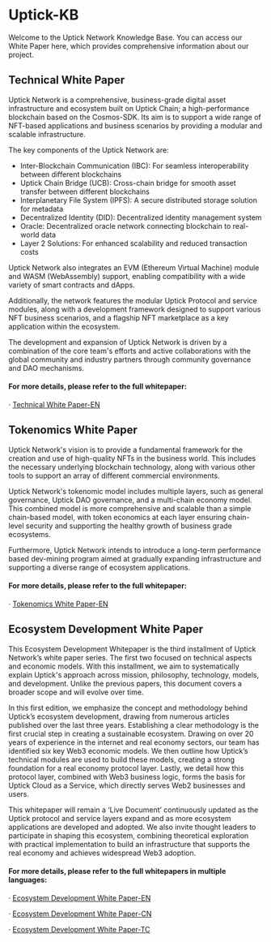 # Uptick-KB
Welcome to the Uptick Network Knowledge Base. You can access our White Paper here, which provides comprehensive information about our project.

## Technical White Paper

Uptick Network is a comprehensive, business-grade digital asset infrastructure and ecosystem built on Uptick Chain; a high-performance blockchain based on the Cosmos-SDK. Its aim is to support a wide range of NFT-based applications and business scenarios by providing a modular and scalable infrastructure.

The key components of the Uptick Network are:
* Inter-Blockchain Communication (IBC): For seamless interoperability between different blockchains
* Uptick Chain Bridge (UCB): Cross-chain bridge for smooth asset transfer between different blockchains
* Interplanetary File System (IPFS): A secure distributed storage solution for metadata
* Decentralized Identity (DID): Decentralized identity management system
* Oracle: Decentralized oracle network connecting blockchain to real-world data
* Layer 2 Solutions: For enhanced scalability and reduced transaction costs

Uptick Network also integrates an EVM (Ethereum Virtual Machine) module and WASM (WebAssembly) support, enabling compatibility with a wide variety of smart contracts and dApps.

Additionally, the network features the modular Uptick Protocol and service modules, along with a development framework designed to support various NFT business scenarios, and a flagship NFT marketplace as a key application within the ecosystem.

The development and expansion of Uptick Network is driven by a combination of the core team's efforts and active collaborations with the global community and industry partners through community governance and DAO mechanisms.

#### For more details, please refer to the full whitepaper: 

· [Technical White Paper-EN](WHITEPAPER_Technical.md)



## Tokenomics White Paper

Uptick Network's vision is to provide a fundamental framework for the creation and use of high-quality NFTs in the business world. This includes the necessary underlying blockchain technology, along with various other tools to support an array of different commercial environments.

Uptick Network's tokenomic model includes multiple layers, such as general governance, Uptick DAO governance, and a multi-chain economy model. This combined model is more comprehensive and scalable than a simple chain-based model, with token economics at each layer ensuring chain-level security and supporting the healthy growth of business grade ecosystems.

Furthermore, Uptick Network intends to introduce a long-term performance based dev-mining program aimed at gradually expanding infrastructure and supporting a diverse range of ecosystem applications.

#### For more details, please refer to the full whitepaper:

· [Tokenomics White Paper-EN](WHITEPAPER_Tokenomics.md)



## Ecosystem Development White Paper

This Ecosystem Development Whitepaper is the third installment of Uptick Network’s white paper series. The first two focused on technical aspects and economic models. With this installment, we aim to systematically explain Uptick's approach across mission, philosophy, technology, models, and development. Unlike the previous papers, this document covers a broader scope and will evolve over time.

In this first edition, we emphasize the concept and methodology behind Uptick’s ecosystem development, drawing from numerous articles published over the last three years. Establishing a clear methodology is the first crucial step in creating a sustainable ecosystem. Drawing on over 20 years of experience in the internet and real economy sectors, our team has identified six key Web3 economic models. We then outline how Uptick’s technical modules are used to build these models, creating a strong foundation for a real economy protocol layer. Lastly, we detail how this protocol layer, combined with Web3 business logic, forms the basis for Uptick Cloud as a Service, which directly serves Web2 businesses and users.

This whitepaper will remain a ‘Live Document’ continuously updated as the Uptick protocol and service layers expand and as more ecosystem applications are developed and adopted. We also invite thought leaders to participate in shaping this ecosystem, combining theoretical exploration with practical implementation to build an infrastructure that supports the real economy and achieves widespread Web3 adoption.


#### For more details, please refer to the full whitepapers in multiple languages:

· [Ecosystem Development White Paper-EN](WHITEPAPER_Ecosystem_Development_EN.md)

· [Ecosystem Development White Paper-CN](Languages/WHITEPAPER_Ecosystem_Development_CN.md)

· [Ecosystem Development White Paper-TC](Languages/WHITEPAPER_Ecosystem_Development_TC.md)



